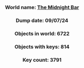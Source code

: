 <div align="center">

### World name: [The Midnight Bar](https://vrchat.com/home/world/wrld_ad903340-41c5-44a1-bf37-9bfad5c91a76)
### Dump date: 09/07/24
### Objects in world: 6722
### Objects with keys: 814
### Key count: 3791
</div>
